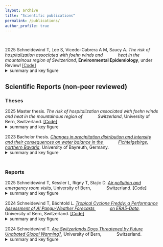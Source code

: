 ```yaml
---
layout: archive
title: "Scientific publications"
permalink: /publications/
author_profile: true
---
```


<script type="text/javascript" src="https://d1bxh8uas1mnw7.cloudfront.net/assets/embed.js"></script>



<br> 

 <p style="margin-bottom: 0px;">
  2025 Schneidewind T, Lee S, Vicedo-Cabrera A M, Saucy A. <em>The risk of hospitalization associated with foehn winds and</em>
  <span style="margin-left: 46px;"><em>heat in the mountainous region of Switzerland</em>, <b>Environmental Epidemiology</b>, under Review!</span>
  <a href="https://github.com/tinojona/Paper_2025_foehn_winds_and_hospitalizations">[Code]</a>
</p>

<details style="max-width: 900px; margin: 0 auto 4px auto;">
  <summary style="cursor: pointer; font-weight: normal; margin-bottom: 2px;">summary and key figure</summary>
  
  <p style="margin-top: 2px;">
    Foehn winds are intense warm winds, common in mountain regions, but their health impacts and potential to exacerbate existing heat-related risks remain poorly understood. We investigated the independent and combined association of foehn winds and temperature with cause-specific emergency hospitalizations in Switzerland. We found that foehn winds daily intensity showed small and no consistent association with hospitalizations in temperature-adjusted and non-adjusted models. However, foehn winds amplified heat-related hospitalization risk with a 14% increase in risk at the 99th temperature percentile on foehn days, compared to -2% on non-foehn days (Figure below). The association was larger for females, older adults, and for hospitalizations due to respiratory and mental health causes. While foehn winds did not directly impact hospitalizations, they may contribute to an amplification of heat-related health risks, especially for females and older adults.
  </p>

  <div style="text-align: center; margin-top: 4px;">
    <img 
      src="https://raw.githubusercontent.com/tinojona/Paper_2025_foehn_winds_and_hospitalizations/main/output/figures/Figure3_only_allcause_bluered.png" 
      style="width: 70%; border: 1px solid #ccc;" 
      alt="Cumulative relative risk for all-cause hospitalization"
    />
    <div style="font-size: 80%; color: #555; margin-top: 4px; margin-bottom: 6px;">
      <em>
        (a) Cumulative relative risk for all-cause hospitalization from temperature exposure with 95% confidence intervals and (b) cumulative relative risk for all-cause hospitalization from temperature exposure with 95% confidence intervals on foehn and non-foehn days with the 1st and 99th percentile shown as dashed lines.
      </em>
    </div>
  </div>
</details>


## Scientific Reports (non-peer reviewed)

### Theses

 <p style="margin-bottom: 0px;">
  2025 Master thesis. <em>The risk of hospitalization associated with foehn winds and heat in the mountainous region of</em>
  <span style="margin-left: 46px;"><em>Switzerland</em>, University of Bern, Switzerland.</span>
  <a href="https://github.com/tinojona/Paper_2025_foehn_winds_and_hospitalizations">[Code]</a>
</p>

<details style="max-width: 900px; margin: 0 auto 4px auto;">
  <summary style="cursor: pointer; font-weight: normal; margin-bottom: 2px;">summary and key figure</summary>
  
  <p style="margin-top: 2px;">
    Foehn winds are intense warm winds, common in mountain regions, but their health impacts and potential to exacerbate existing heat-related risks remain poorly understood. We investigated the independent and combined association of foehn winds and temperature with cause-specific emergency hospitalizations in Switzerland. We found that foehn winds daily intensity showed small and no consistent association with hospitalizations in temperature-adjusted and non-adjusted models. However, foehn winds amplified heat-related hospitalization risk with a 14% increase in risk at the 99th temperature percentile on foehn days, compared to -2% on non-foehn days (Figure below). The association was larger for females, older adults, and for hospitalizations due to respiratory and mental health causes. While foehn winds did not directly impact hospitalizations, they may contribute to an amplification of heat-related health risks, especially for females and older adults.
  </p>

  <div style="text-align: center; margin-top: 4px;">
    <img 
      src="https://raw.githubusercontent.com/tinojona/Paper_2025_foehn_winds_and_hospitalizations/main/output/figures/Figure4.png" 
      style="width: 70%; border: 1px solid #ccc;" 
      alt="Cumulative relative risk for all-cause hospitalization"
    />
    <div style="font-size: 80%; color: #555; margin-top: 4px; margin-bottom: 6px;">
      <em>
        Cumulative relative risk for subpopulations from temperature exposure with 95% confidence intervals for (a) a temperature exposure of -8.9°C (1st percentile) and (b) 24.7°C (99th percentile) subdivided into foehn and non-foehn days.
      </em>
    </div>
  </div>
</details>


<p style="margin-bottom: 0px;">
  2023 Bachelor thesis. 
  <a href="https://github.com/tinojona/tinojona.github.io/blob/main/files/BA_Tino_Schneidewind.pdf">
    <em>Changes in precipitation distribution and intensity and their consequences on water balance in the 
    <span style="margin-left: 46px;">Fichtelgebirge, northern Bavaria</span></em></a>, University of Bayreuth, Germany.
</p>
<details style="max-width: 900px; margin: 0 auto 4px auto;">
  <summary style="cursor: pointer; font-weight: normal; margin-bottom: 2px;">summary and key figure</summary>
  
  <p style="margin-top: 2px;">
    Climate change has intensified and altered precipitation patterns, with locally heterogeneous impacts that may affect regional water balance trends. In the Fichtelgebirge—a low mountain range in northern Bavaria—extreme precipitation and its consequences have not yet been systematically studied. This thesis investigates trends in precipitation and water balance from 1994 to 2022, focusing on changes in precipitation distribution, particularly extremes. Using precipitation indices, event-based analysis, and sub-daily data, the study finds a decline in both overall precipitation and water balance, including extreme precipitation events (figure below). These findings suggest that decreasing water availability may increase the risk of drought in the region in the future.
  </p>

  <div style="text-align: center; margin-top: 4px;">
    <img 
      src="https://raw.githubusercontent.com/tinojona/tinojona.github.io/main/images/BA_new.png" 
      style="width: 55%; border: 1px solid #ccc;" 
      alt="precipitation indices"
    />
    <div style="font-size: 80%; color: #555; margin-top: 4px; margin-bottom: 6px;">
      <em>
        Number of days with more than 10 mm (R10) and 20 mm (R20) of precipitation per year and the 95th percentile (R95p) and 99th percentile (R99p) of the yearly daily precipiation distribution.
      </em>
    </div>
  </div>
</details>


<br> 

### Reports

 <p style="margin-bottom: 0px;">
  2025 Schneidewind T, Kessler L, Rigny T, Stajic D. 
  <a href="https://github.com/tinojona/PM10_Emergency_room_visits/blob/main/FINAL_REPORT.pdf"><em>Air pollution and emergency room visits</em></a>, 
  University of Bern, 
  <span style="margin-left: 46px;">Switzerland</span>.
  <a href="https://github.com/tinojona/PM10_Emergency_room_visits">[Code]</a>
</p>

<details style="max-width: 900px; margin: 0 auto 4px auto;">
  <summary style="cursor: pointer; font-weight: normal; margin-bottom: 2px;">summary and key figure</summary>
  
  <p style="margin-top: 2px;">
    In the past decade, research on the health impacts of air pollution has expanded significantly, with mounting evidence linking air pollutants to various acute and chronic health outcomes. Short-term exposure to PM10 (particulate matter with aerodynamic diameters ≤10 μm) has been consistently associated with increased hospitalizations, particularly for respiratory and cardiovascular conditions. Using time series analysis with distributed lag non-linear models, we observed that PM10 exposure was linked to a higher risk of emergency room visits in Basel, Switzerland (Figure below). This risk attenuated when adjusting for temperature as a confounding factor. However, periods of elevated heat amplified the risk, especially among males, older adults, and patients presenting with cardiovascular-related emergencies.
  </p>

  <div style="text-align: center; margin-top: 4px;">
    <img 
      src="https://raw.githubusercontent.com/tinojona/PM10_Emergency_room_visits/main/plots/model1_model2_all.png" 
      style="width: 65%; border: 1px solid #ccc;" 
      alt="precipitation indices"
    />
    <div style="font-size: 80%; color: #555; margin-top: 4px; margin-bottom: 6px;">
      <em>
        Cumulative relative risk for PM10 for all cause emergency room visits from Model 1 (without temperature confounding) and Model 2 (with temperature confounding).
      </em>
    </div>
  </div>
</details>



<p style="margin-bottom: 0px;">
  2024 Schneidewind T, Bächtold L. 
  <a href="https://github.com/tinojona/tinojona.github.io/blob/main/files/FINAL_REPORT.pdf">
    <em>Tropical Cyclone Freddy: a Performance Assessment of AI Pangu-Weather Forecasts</em>
    <span style="margin-left: 46px;"><em> on ERA5-Data</em></span></a>, University of Bern, Switzerland.
  <a href="https://github.com/tinojona/Tropical_Cyclone_Freddy">[Code]</a>
</p>

<details style="max-width: 900px; margin: 0 auto 4px auto;">
  <summary style="cursor: pointer; font-weight: normal; margin-bottom: 2px;">summary and key figure</summary>
  
  <p style="margin-top: 2px;">
   Tropical Cyclone (TC) Freddy was an exceptional storm that broke multiple records. With a lifespan of 34 days, it became the longest-lasting tropical cyclone ever recorded. It also covered the second-longest distance and underwent a record-breaking seven rapid intensification events. This report evaluates the performance of AI-based Pangu-Weather forecasts in predicting such an extreme event. Specifically, it assesses Pangu’s forecasting accuracy at various lead times prior to Freddy’s landfall in Madagascar on February 21, 2023. This moment was chosen because accurate forecasts are most critical during landfall, when the potential for damage and loss of life is greatest. The evaluation shows that Pangu-Weather was able to predict the location of the pressure minimum reasonably well, consistent with findings by Bi et al. (2022). However, it tended to underestimate the intensity of the storm (Figure below). Forecast accuracy declined with increasing lead time, and the underestimation of intensity is likely due to the model’s limited spatial resolution. Such underestimations pose risks for coastal communities, where emergency responses—such as evacuations—depend on the predicted storm strength. Despite these limitations, Pangu-Weather demonstrates promising capabilities. Improvements in spatial resolution and initial condition accuracy could significantly enhance its performance in forecasting extreme events like tropical cyclones. Additionally, its low computational requirements compared to traditional numerical weather prediction models make it attractive for rapid, frequent, and cost-effective forecasting.
  </p>

  <div style="text-align: center; margin-top: 4px;">
    <img 
      src="https://raw.githubusercontent.com/tinojona/tinojona.github.io/main/images/freddy.png" 
      style="width: 90%; border: 1px solid #ccc;" 
      alt="precipitation indices"
    />
    <div style="font-size: 80%; color: #555; margin-top: 4px; margin-bottom: 6px;">
      <em>
        Comparison of ERA5 (left) and Pangu-Weather forecasts (right) on different tropical cyclone relevant variables and their differences with different leadtimes of Pangu (bottom).
      </em>
    </div>
  </div>
</details>



<p style="margin-bottom: 0px;">
  2024 Schneidewind T. 
  <a href="https://github.com/tinojona/tinojona.github.io/blob/main/files/CRA_Report_Schneidewind.pdf">
    <em>Are Switzerlands Dogs Threatened by Future Unabated Global Warming?</em></a>, University of Bern, 
    <span style="margin-left: 46px;">Switzerland.</span>
  
</p>

<details style="max-width: 900px; margin: 0 auto 4px auto;">
  <summary style="cursor: pointer; font-weight: normal; margin-bottom: 2px;">summary and key figure</summary>
  
  <p style="margin-top: 2px;">
   Dogs play an important role in Swiss society—as working animals in military, police, search and rescue, and assistance roles, and as pets that enhance human well-being. However, like humans, dogs are increasingly vulnerable to heat stress due to anthropogenic climate change, particularly in urban environments where warming is amplified, especially at night. As temperatures rise, dogs rely more on evaporative cooling through panting. However, this mechanism becomes less effective with increasing humidity, losing all efficiency above 80% relative humidity. This makes hot and humid conditions particularly dangerous for canine thermoregulation. This report examines projected increases in heat stress for dogs under the high-emission RCP8.5 climate scenario. An adapted Humidex index incorporating humidity was used to assess changes in heat stress days, and the number of tropical nights (nTN) was analyzed to represent reduced nocturnal cooling (Figure below). Using four CORDEX model chains, two time periods were compared: 1971–2000 (historical) and 2071–2100 (future). Results indicate a significant rise in heat stress days and tropical nights, particularly in low-lying areas such as the Swiss Plateau and Ticino (with increases of up to 26 and 46 nTN, respectively). In contrast, higher elevations like the Alps and Jura are less affected. However, model predictions vary across regions, particularly near Lake Geneva and Lake Constance, highlighting localized uncertainties in minimum temperature projections. Overall, the findings suggest a marked increase in heat stress for dogs in densely populated areas under continued high emissions. Mitigation strategies—such as building cooling systems and wider use of canine cooling aids—will be essential to protect dog health in a warming climate.
  </p>

  <div style="text-align: center; margin-top: 4px;">
    <img 
      src="https://raw.githubusercontent.com/tinojona/tinojona.github.io/main/images/tuuli_new.png" 
      style="width: 95%; border: 1px solid #ccc;" 
      alt="precipitation indices"
    />
    <div style="font-size: 80%; color: #555; margin-top: 4px; margin-bottom: 6px;">
      <em>
        Differences in average number of tropical nights between the RCP8.5 scenario (2072-2100) and thhe reference (1971-2000) in 4 CORDEX model chains for Switzerland.
      </em>
    </div>
  </div>
</details>


